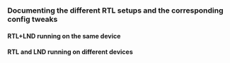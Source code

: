 ### Documenting the different RTL setups and the corresponding config tweaks

#### RTL+LND running on the same device

#### RTL and LND running on different devices
